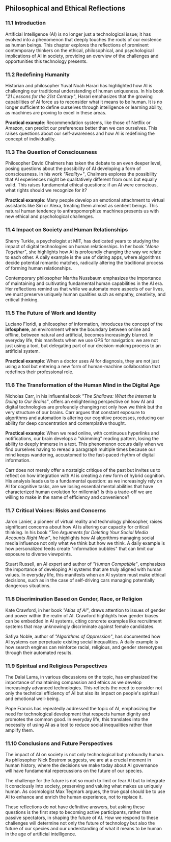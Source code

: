## **Philosophical and Ethical Reflections**

### **11.1 Introduction**

Artificial Intelligence (AI) is no longer just a technological issue; it has evolved into a phenomenon that deeply touches the roots of our existence as human beings. This chapter explores the reflections of prominent contemporary thinkers on the ethical, philosophical, and psychological implications of AI in society, providing an overview of the challenges and opportunities this technology presents.

### **11.2 Redefining Humanity**

Historian and philosopher Yuval Noah Harari has highlighted how AI is challenging our traditional understanding of human uniqueness. In his book *"21 Lessons for the 21st Century"*, Harari emphasizes that the growing capabilities of AI force us to reconsider what it means to be human. It is no longer sufficient to define ourselves through intelligence or learning ability, as machines are proving to excel in these areas.

**Practical example**: Recommendation systems, like those of Netflix or Amazon, can predict our preferences better than we can ourselves. This raises questions about our self-awareness and how AI is redefining the concept of individuality.

### **11.3 The Question of Consciousness**

Philosopher David Chalmers has taken the debate to an even deeper level, posing questions about the possibility of AI developing a form of consciousness. In his work *"Reality+"*, Chalmers explores the possibility that AI experiences might be qualitatively different from ours but equally valid. This raises fundamental ethical questions: if an AI were conscious, what rights should we recognize for it?

**Practical example**: Many people develop an emotional attachment to virtual assistants like Siri or Alexa, treating them almost as sentient beings. This natural human tendency to anthropomorphize machines presents us with new ethical and psychological challenges.

### **11.4 Impact on Society and Human Relationships**

Sherry Turkle, a psychologist at MIT, has dedicated years to studying the impact of digital technologies on human relationships. In her book *"Alone Together"*, she highlights how AI is profoundly changing the way we relate to each other. A daily example is the use of dating apps, where algorithms decide potential romantic matches, radically altering the traditional process of forming human relationships.

Contemporary philosopher Martha Nussbaum emphasizes the importance of maintaining and cultivating fundamental human capabilities in the AI era. Her reflections remind us that while we automate more aspects of our lives, we must preserve uniquely human qualities such as empathy, creativity, and critical thinking.

### **11.5 The Future of Work and Identity**

Luciano Floridi, a philosopher of information, introduces the concept of the **infosphere**, an environment where the boundary between online and offline, between natural and artificial, becomes increasingly blurred. In everyday life, this manifests when we use GPS for navigation: we are not just using a tool, but delegating part of our decision-making process to an artificial system.

**Practical example**: When a doctor uses AI for diagnosis, they are not just using a tool but entering a new form of human-machine collaboration that redefines their professional role.

### **11.6 The Transformation of the Human Mind in the Digital Age**

Nicholas Carr, in his influential book *"The Shallows: What the Internet Is Doing to Our Brains"*, offers an enlightening perspective on how AI and digital technologies are profoundly changing not only how we think but the very structure of our brains. Carr argues that constant exposure to algorithms and automation is altering our cognitive processes, reducing our ability for deep concentration and contemplative thought.

**Practical example**: When we read online, with continuous hyperlinks and notifications, our brain develops a "skimming" reading pattern, losing the ability to deeply immerse in a text. This phenomenon occurs daily when we find ourselves having to reread a paragraph multiple times because our mind keeps wandering, accustomed to the fast-paced rhythm of digital information.

Carr does not merely offer a nostalgic critique of the past but invites us to reflect on how integration with AI is creating a new form of hybrid cognition. His analysis leads us to a fundamental question: as we increasingly rely on AI for cognitive tasks, are we losing essential mental abilities that have characterized human evolution for millennia? Is this a trade-off we are willing to make in the name of efficiency and convenience?

### **11.7 Critical Voices: Risks and Concerns**

Jaron Lanier, a pioneer of virtual reality and technology philosopher, raises significant concerns about how AI is altering our capacity for critical thinking. In his book *"Ten Arguments for Deleting Your Social Media Accounts Right Now"*, he highlights how AI algorithms managing social media influence not only what we think but how we think. A daily example is how personalized feeds create "information bubbles" that can limit our exposure to diverse viewpoints.

Stuart Russell, an AI expert and author of *"Human Compatible"*, emphasizes the importance of developing AI systems that are truly aligned with human values. In everyday life, this manifests when an AI system must make ethical decisions, such as in the case of self-driving cars managing potentially dangerous situations.

### **11.8 Discrimination Based on Gender, Race, or Religion**

Kate Crawford, in her book *"Atlas of AI"*, draws attention to issues of gender and power within the realm of AI. Crawford highlights how gender biases can be embedded in AI systems, citing concrete examples like recruitment systems that may unknowingly discriminate against female candidates.

Safiya Noble, author of *"Algorithms of Oppression"*, has documented how AI systems can perpetuate existing social inequalities. A daily example is how search engines can reinforce racial, religious, and gender stereotypes through their automated results.

### **11.9 Spiritual and Religious Perspectives**

The Dalai Lama, in various discussions on the topic, has emphasized the importance of maintaining compassion and ethics as we develop increasingly advanced technologies. This reflects the need to consider not only the technical efficiency of AI but also its impact on people's spiritual and emotional well-being.

Pope Francis has repeatedly addressed the topic of AI, emphasizing the need for technological development that respects human dignity and promotes the common good. In everyday life, this translates into the necessity of using AI as a tool to reduce social inequalities rather than amplify them.

### **11.10 Conclusions and Future Perspectives**

The impact of AI on society is not only technological but profoundly human. As philosopher Nick Bostrom suggests, we are at a crucial moment in human history, where the decisions we make today about AI governance will have fundamental repercussions on the future of our species.

The challenge for the future is not so much to limit or fear AI but to integrate it consciously into society, preserving and valuing what makes us uniquely human. As cosmologist Max Tegmark argues, the true goal should be to use AI to enhance and enrich the human experience, not to replace it.

These reflections do not have definitive answers, but asking these questions is the first step to becoming active participants, rather than passive spectators, in shaping the future of AI. How we respond to these challenges will determine not only the future of technology but also the future of our species and our understanding of what it means to be human in the age of artificial intelligence.